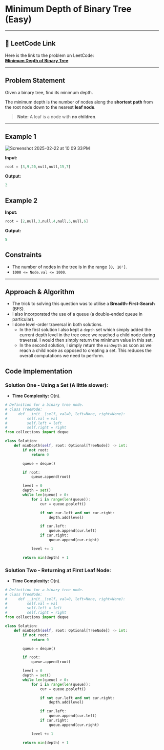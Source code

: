 # Minimum Depth of Binary Tree (Easy)

---

## 🔗 LeetCode Link

Here is the link to the problem on LeetCode:  
[**Minimum Depth of Binary Tree**](https://leetcode.com/problems/minimum-depth-of-binary-tree/)

---

## Problem Statement

Given a binary tree, find its minimum depth.

The minimum depth is the number of nodes along the **shortest path** from the root node down to the nearest **leaf node**.

> **Note:** A leaf is a node with **no children**.

---

## **Example 1**

![Screenshot 2025-02-22 at 10 09 33 PM](https://github.com/user-attachments/assets/84dab0ac-eda8-4c4c-af3a-709e7cec771a)

**Input:**

```python
root = [3,9,20,null,null,15,7]
```

**Output:**

```python
2
```

## **Example 2**

**Input:**

```python
root = [2,null,3,null,4,null,5,null,6]
```

**Output:**

```python
5
```

## Constraints

- The number of nodes in the tree is in the range `[0, 10⁵]`.
- `1000 <= Node.val <= 1000`.

---

## Approach & Algorithm

- The trick to solving this question was to utilise a **Breadth-First-Search** (BFS).
- I also incorporated the use of a queue (a double-ended queue in particular).
- I done level-order traversal in both solutions.
  - In the first solution I also kept a `depth` set which simply added the current depth level in the tree once we reached a child node during traversal. I would then simply return the minimum value in this set.
  - In the second solution, I simply return the `minDepth` as soon as we reach a child node as opposed to creating a set. This reduces the overall computations we need to perform.

## Code Implementation

### Solution One - Using a Set (A little slower):

- **Time Complexity:** O(n).

```python
# Definition for a binary tree node.
# class TreeNode:
#     def __init__(self, val=0, left=None, right=None):
#         self.val = val
#         self.left = left
#         self.right = right
from collections import deque

class Solution:
    def minDepth(self, root: Optional[TreeNode]) -> int:
        if not root:
            return 0

        queue = deque()

        if root:
            queue.append(root)

        level = 0
        depth = set()
        while len(queue) > 0:
            for i in range(len(queue)):
                cur = queue.popleft()

                if not cur.left and not cur.right:
                    depth.add(level)

                if cur.left:
                    queue.append(cur.left)
                if cur.right:
                    queue.append(cur.right)

            level += 1

        return min(depth) + 1
```

### Solution Two - Returning at First Leaf Node:

- **Time Complexity:** O(n).

```python
# Definition for a binary tree node.
# class TreeNode:
#     def __init__(self, val=0, left=None, right=None):
#         self.val = val
#         self.left = left
#         self.right = right
from collections import deque

class Solution:
    def minDepth(self, root: Optional[TreeNode]) -> int:
        if not root:
            return 0

        queue = deque()

        if root:
            queue.append(root)

        level = 0
        depth = set()
        while len(queue) > 0:
            for i in range(len(queue)):
                cur = queue.popleft()

                if not cur.left and not cur.right:
                    depth.add(level)

                if cur.left:
                    queue.append(cur.left)
                if cur.right:
                    queue.append(cur.right)

            level += 1

        return min(depth) + 1
```
